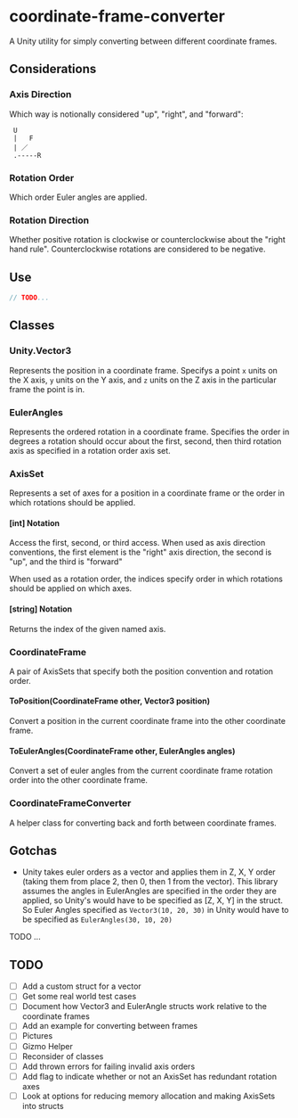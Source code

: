 # coordinate-frame-converter

A Unity utility for simply converting between different coordinate frames.

## Considerations
### Axis Direction

Which way is notionally considered "up", "right", and "forward":

```
 U    
 |   F
 | ／  
 .-----R
```

### Rotation Order

Which order Euler angles are applied.

### Rotation Direction

Whether positive rotation is clockwise or counterclockwise about the "right hand rule". Counterclockwise rotations are considered to be negative.

## Use
```cs
// TODO...
```

## Classes
### Unity.Vector3
Represents the position in a coordinate frame. Specifys a point `x` units on the X axis, `y` units on the Y axis, and `z` units on the Z axis in the particular frame the point is in.

### EulerAngles
Represents the ordered rotation in a coordinate frame. Specifies the order in degrees a rotation should occur about the first, second, then third rotation axis as specified in a rotation order axis set.

### AxisSet
Represents a set of axes for a position in a coordinate frame or the order in which rotations should be applied.

#### [int] Notation
Access the first, second, or third access. When used as axis direction conventions, the first element is the "right" axis direction, the second is "up", and the third is "forward"

When used as a rotation order, the indices specify order in which rotations should be applied on which axes.

#### [string] Notation
Returns the index of the given named axis.

### CoordinateFrame
A pair of AxisSets that specify both the position convention and rotation order.

#### ToPosition(CoordinateFrame other, Vector3 position)
Convert a position in the current coordinate frame into the other coordinate frame.

#### ToEulerAngles(CoordinateFrame other, EulerAngles angles)
Convert a set of euler angles from the current coordinate frame rotation order into the other coordinate frame.

### CoordinateFrameConverter
A helper class for converting back and forth between coordinate frames.

## Gotchas
- Unity takes euler orders as a vector and applies them in Z, X, Y order (taking them from place 2, then 0, then 1 from the vector). This library assumes the angles in EulerAngles are specified in the order they are applied, so Unity's would have to be specified as [Z, X, Y] in the struct. So Euler Angles specified as `Vector3(10, 20, 30)` in Unity would have to be specified as `EulerAngles(30, 10, 20)`

TODO ...

## TODO
- [ ] Add a custom struct for a vector
- [ ] Get some real world test cases
- [ ] Document how Vector3 and EulerAngle structs work relative to the coordinate frames
- [ ] Add an example for converting between frames
- [ ] Pictures
- [ ] Gizmo Helper
- [ ] Reconsider of classes
- [ ] Add thrown errors for failing invalid axis orders
- [ ] Add flag to indicate whether or not an AxisSet has redundant rotation axes
- [ ] Look at options for reducing memory allocation and making AxisSets into structs
